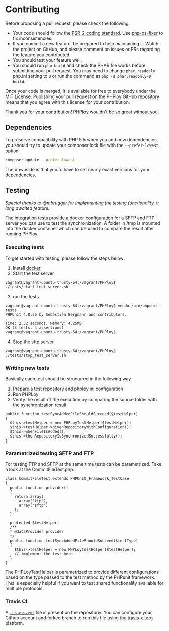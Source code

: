 Contributing
============

Before proposing a pull request, please check the following:

* Your code should follow the [PSR-2 coding standard](https://github.com/php-fig/fig-standards/blob/master/accepted/PSR-2-coding-style-guide.md). Use [php-cs-fixer](https://github.com/FriendsOfPHP/PHP-CS-Fixer) to fix inconsistencies.
* If you commit a new feature, be prepared to help maintaining it. Watch the project on GitHub, and please comment on issues or PRs regarding the feature you contributed.
* You should test your feature well.
* You should run `php build` and check the PHAR file works before submitting your pull request. You may need to change `phar.readonly` php.ini setting to `0` or run the command as `php -d phar.readonly=0 build`.

Once your code is merged, it is available for free to everybody under the MIT License. Publishing your pull request on the PHPloy GitHub repository means that you agree with this license for your contribution.

Thank you for your contribution! PHPloy wouldn't be so great without you.

## Dependencies
To preserve compatibility with PHP 5.5 when you add new dependencies, you should try to update your composer.lock file with the `--prefer-lowest` option. 
```bash
composer update --prefer-lowest
```
The downside is that you to have to set nearly exact versions for your dependencies.

## Testing

*Special thanks to [@mbrugger](https://github.com/mbrugger) for implementing the testing functionality, a long awaited feature.*

The integration tests provide a docker configuration for a SFTP and FTP server you can use to test the synchronization.
A folder in /tmp is mounted into the docker container which can be used to compare the result after running PHPloy.

### Executing tests

To get started with testing, please follow the steps below:

1. Install [docker](https://docs.docker.com/engine/installation/)
2. Start the test server
```
vagrant@vagrant-ubuntu-trusty-64:/vagrant/PHPloy$ ./tests/start_test_server.sh
```
3. run the tests
```
vagrant@vagrant-ubuntu-trusty-64:/vagrant/PHPloy$ vendor/bin/phpunit tests
PHPUnit 4.8.26 by Sebastian Bergmann and contributors.
...
Time: 2.32 seconds, Memory: 4.25MB
OK (3 tests, 4 assertions)
vagrant@vagrant-ubuntu-trusty-64:/vagrant/PHPloy$
```
4. Stop the sftp server
```
vagrant@vagrant-ubuntu-trusty-64:/vagrant/PHPloy$ ./tests/stop_test_server.sh
```

### Writing new tests
Basically each test should be structured in the following way
1. Prepare a test repository and phploy.ini configuration
2. Run PHPLoy
3. Verify the result of the execution by comparing the source folder with the synchronization result

```
public function testSyncAddedFileShouldSucceed($testHelper)
{
  $this->testHelper = new PHPLoyTestHelper($testHelper);
  $this->testHelper->givenRepositoryWithConfiguration();
  $this->whenFileIsAdded();
  $this->thenRepositoryIsSynchronizedSuccessfully();
}
```

### Parametrized testing SFTP and FTP

For testing FTP and SFTP at the same time tests can be parametrized. Take a look at the CommitFileTest.php:
```
class CommitFileTest extends PHPUnit_Framework_TestCase
{
  public function provider()
  {
    return array(
      array('ftp'),
      array('sftp')
    );
  }

  protected $testHelper;
  /**
  * @dataProvider provider
  */
  public function testSyncAddedFileShouldSucceed($testType)
  {
    $this->testHelper = new PHPLoyTestHelper($testHelper);
    // implement the test here
  }
}
```
The PHPLoyTestHelper is parametrized to provide different configurations based on the type passed to the test method by the PHPunit framework.
This is especially helpful if you want to test shared functionality available for multiple protocols.

### Travis CI
A [`.travis.yml`](.travis.yml) file is present on the repositoriy. You can configure your Github account and forked 
branch to run this file using the [travis-ci.org](https://travis-ci.org) platform.   